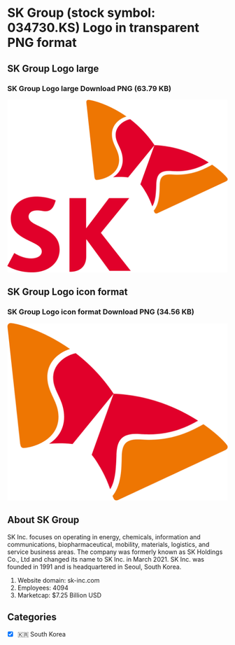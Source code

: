 # SK Group (stock symbol: 034730.KS) Logo in transparent PNG format

## SK Group Logo large

### SK Group Logo large Download PNG (63.79 KB)

![SK Group Logo large Download PNG (63.79 KB)](/img/orig/034730.KS_BIG-cf0c56b8.png)

## SK Group Logo icon format

### SK Group Logo icon format Download PNG (34.56 KB)

![SK Group Logo icon format Download PNG (34.56 KB)](/img/orig/034730.KS-99eb8655.png)

## About SK Group

SK Inc. focuses on operating in energy, chemicals, information and communications, biopharmaceutical, mobility, materials, logistics, and service business areas. The company was formerly known as SK Holdings Co., Ltd and changed its name to SK Inc. in March 2021. SK Inc. was founded in 1991 and is headquartered in Seoul, South Korea.

1. Website domain: sk-inc.com
2. Employees: 4094
3. Marketcap: $7.25 Billion USD


## Categories
- [x] 🇰🇷 South Korea
